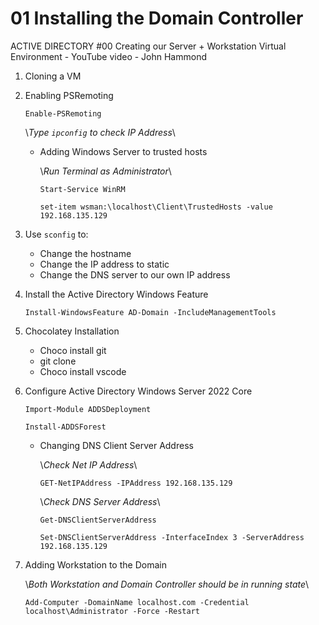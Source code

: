 # 01 Installing the Domain Controller
ACTIVE DIRECTORY #00 Creating our Server + Workstation Virtual Environment - YouTube video - John Hammond


1. Cloning a VM


2. Enabling PSRemoting

    ```shell
    Enable-PSRemoting
    ```
    \\*Type `ipconfig` to check IP Address*\\

    - Adding Windows Server to trusted hosts

        \\*Run Terminal as Administrator*\\

        ```shell
        Start-Service WinRM
        ```
        ```shell
        set-item wsman:\localhost\Client\TrustedHosts -value 192.168.135.129
        ```

3. Use `sconfig` to:
    - Change the hostname
    - Change the IP address to static
    - Change the DNS server to our own IP address

4. Install the Active Directory Windows Feature

    ```shell
    Install-WindowsFeature AD-Domain -IncludeManagementTools
    ```

5. Chocolatey Installation
    - Choco install git
    - git clone
    - Choco install vscode

6. Configure Active Directory Windows Server 2022 Core

    ```shell
    Import-Module ADDSDeployment
    ```
    ```shell
    Install-ADDSForest
    ```

    - Changing DNS Client Server Address

        \\*Check Net IP Address*\\

        ```shell
        GET-NetIPAddress -IPAddress 192.168.135.129
        ```

        \\*Check DNS Server Address*\\

        ```shell
        Get-DNSClientServerAddress
        ```

        ```shell
        Set-DNSClientServerAddress -InterfaceIndex 3 -ServerAddress 192.168.135.129
        ```

7. Adding Workstation to the Domain

    \\*Both Workstation and Domain Controller should be in running state*\\

    ```shell
    Add-Computer -DomainName localhost.com -Credential localhost\Administrator -Force -Restart
    ```
    
